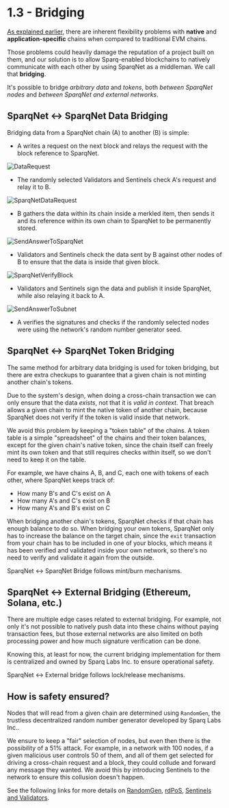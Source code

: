 # 1.3 - Bridging

[As explained earlier](1-1.md), there are inherent flexibility problems with **native** and **application-specific** chains when compared to traditional EVM chains.

Those problems could heavily damage the reputation of a project built on them, and our solution is to allow Sparq-enabled blockchains to natively communicate with each other by using SparqNet as a middleman. We call that **bridging**.

It's possible to bridge *arbitrary data* and *tokens*, both *between SparqNet nodes* and *between SparqNet and external networks*.

## SparqNet <-> SparqNet Data Bridging

Bridging data from a SparqNet chain (A) to another (B) is simple:

* A writes a request on the next block and relays the request with the block reference to SparqNet.

![DataRequest](img/DataRequest.png)

* The randomly selected Validators and Sentinels check A's request and relay it to B.

![SparqNetDataRequest](img/SparqNetDataRequest.png)

* B gathers the data within its chain inside a merkled item, then sends it and its reference within its own chain to SparqNet to be permanently stored.

![SendAnswerToSparqNet](img/SendAnswerToSparqNet.png)

* Validators and Sentinels check the data sent by B against other nodes of B to ensure that the data is inside that given block.

![SparqNetVerifyBlock](img/SparqNetVerifyBlock.png)

* Validators and Sentinels sign the data and publish it inside SparqNet, while also relaying it back to A.

![SendAnswerToSubnet](img/SendAnswerToSubnet.png)

* A verifies the signatures and checks if the randomly selected nodes were using the network's random number generator seed.

## SparqNet <-> SparqNet Token Bridging

The same method for arbitrary data bridging is used for token bridging, but there are extra checkups to guarantee that a given chain is not minting another chain's tokens.

Due to the system's design, when doing a cross-chain transaction we can only ensure that the data *exists*, not that it is *valid in context*. That breach allows a given chain to mint the native token of another chain, because SparqNet does not verify if the token is valid inside that network.

We avoid this problem by keeping a "token table" of the chains. A token table is a simple "spreadsheet" of the chains and their token balances, except for the given chain's native token, since the chain itself can freely mint its own token and that still requires checks within itself, so we don't need to keep it on the table.

For example, we have chains A, B, and C, each one with tokens of each other, where SparqNet keeps track of:

-  How many B's and C's exist on A
-  How many A's and C's exist on B
-  How many A's and B's exist on C

When bridging another chain's tokens, SparqNet checks if that chain has enough balance to do so. When bridging your own tokens, SparqNet only has to increase the balance on the target chain, since the `exit` transaction from your chain has to be included in one of your blocks, which means it has been verified and validated inside your own network, so there's no need to verify and validate it again from the outside.

SparqNet <-> SparqNet Bridge follows mint/burn mechanisms.

## SparqNet <-> External Bridging (Ethereum, Solana, etc.)

There are multiple edge cases related to external bridging. For example, not only it's not possible to natively push data into these chains without paying transaction fees, but those external networks are also limited on both processing power and how much signature verification can be done.

Knowing this, at least for now, the current bridging implementation for them is centralized and owned by Sparq Labs Inc. to ensure operational safety.

SparqNet <-> External bridge follows lock/release mechanisms.

## How is safety ensured?

Nodes that will read from a given chain are determined using `RandomGen`, the trustless decentralized random number generator developed by Sparq Labs Inc..

We ensure to keep a "fair" selection of nodes, but even then there is the possibility of a 51% attack. For example, in a network with 100 nodes, if a given malicious user controls 50 of them, and all of them get selected for driving a cross-chain request and a block, they could collude and forward any message they wanted. We avoid this by introducing Sentinels to the network to ensure this collusion doesn't happen.

See the following links for more details on [RandomGen](../ch2/2-3.md), [rdPoS](../ch4/4-2.md), [Sentinels and Validators](1-2.md).

